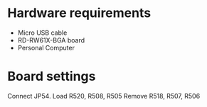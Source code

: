 Hardware requirements
===================
- Micro USB cable
- RD-RW61X-BGA board
- Personal Computer

Board settings
============
Connect JP54. Load R520, R508, R505
Remove R518, R507, R506


